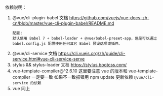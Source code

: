 依赖说明：

1.  @vue/cli-plugin-babel 文档 https://github.com/vuejs/vue-docs-zh-cn/blob/master/vue-cli-plugin-babel/README.md
    ```
    配置：
    默认使用 Babel 7 + babel-loader + @vue/babel-preset-app，但是可以通过 babel.config.js 配置使用任何其它 Babel 预设选项或插件。
    ```
2.  @vue/cli-service 文档 https://cli.vuejs.org/zh/guide/cli-service.html#vue-cli-service-serve
3.  stylus && stylus-loader 文档 https://stylus.bootcss.com/
4.  vue-template-compiler@^2.6.10 这里要注意 vue 的版本和 vue-template-compiler 一定要一致 如果不一致报错用 npm update 更新依赖
    `@vue/cli-service 的依赖`
5.  vue 同上
